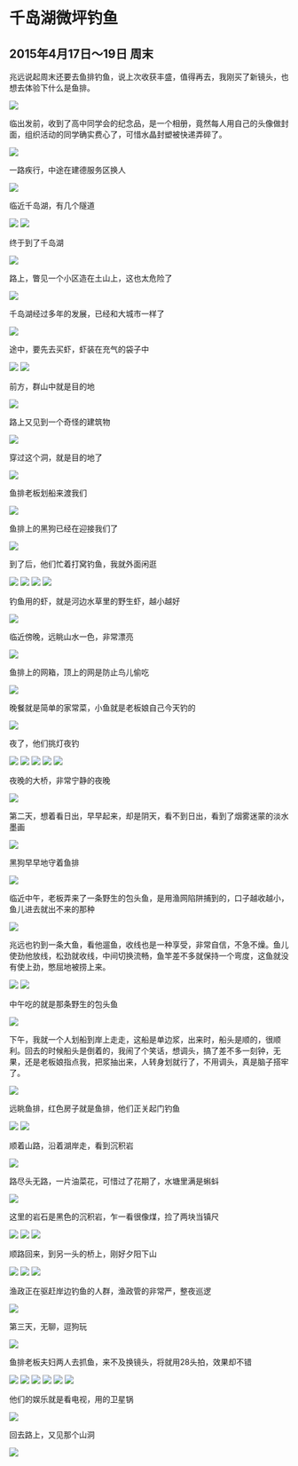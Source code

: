 千岛湖微坪钓鱼
=======================
2015年4月17日～19日 周末
-----------------------
兆远说起周末还要去鱼排钓鱼，说上次收获丰盛，值得再去，我刚买了新镜头，也想去体验下什么是鱼排。

![]({{site.url}}/assets/blog-images/20150418/sm001.JPG)

临出发前，收到了高中同学会的纪念品，是一个相册，竟然每人用自己的头像做封面，组织活动的同学确实费心了，可惜水晶封塑被快递弄碎了。

![]({{site.url}}/assets/blog-images/20150418/sm002.JPG)

一路疾行，中途在建德服务区换人

![]({{site.url}}/assets/blog-images/20150418/sm003.JPG)

临近千岛湖，有几个隧道

![]({{site.url}}/assets/blog-images/20150418/sm004.JPG)
![]({{site.url}}/assets/blog-images/20150418/sm005.JPG)

终于到了千岛湖

![]({{site.url}}/assets/blog-images/20150418/sm006.JPG)

路上，瞥见一个小区造在土山上，这也太危险了

![]({{site.url}}/assets/blog-images/20150418/sm007.JPG)

千岛湖经过多年的发展，已经和大城市一样了

![]({{site.url}}/assets/blog-images/20150418/sm008.JPG)

途中，要先去买虾，虾装在充气的袋子中

![]({{site.url}}/assets/blog-images/20150418/sm009.JPG)
![]({{site.url}}/assets/blog-images/20150418/sm010.JPG)

前方，群山中就是目的地

![]({{site.url}}/assets/blog-images/20150418/sm011.JPG)

路上又见到一个奇怪的建筑物

![]({{site.url}}/assets/blog-images/20150418/sm012.JPG)

穿过这个洞，就是目的地了

![]({{site.url}}/assets/blog-images/20150418/sm013.JPG)

鱼排老板划船来渡我们

![]({{site.url}}/assets/blog-images/20150418/sm014.JPG)

鱼排上的黑狗已经在迎接我们了

![]({{site.url}}/assets/blog-images/20150418/sm015.JPG)

到了后，他们忙着打窝钓鱼，我就外面闲逛

![]({{site.url}}/assets/blog-images/20150418/sm016.JPG)
![]({{site.url}}/assets/blog-images/20150418/sm017.JPG)
![]({{site.url}}/assets/blog-images/20150418/sm018.JPG)
![]({{site.url}}/assets/blog-images/20150418/sm019.JPG)

钓鱼用的虾，就是河边水草里的野生虾，越小越好

![]({{site.url}}/assets/blog-images/20150418/sm020.JPG)

临近傍晚，远眺山水一色，非常漂亮

![]({{site.url}}/assets/blog-images/20150418/sm021.JPG)

鱼排上的网箱，顶上的网是防止鸟儿偷吃

![]({{site.url}}/assets/blog-images/20150418/sm022.JPG)

晚餐就是简单的家常菜，小鱼就是老板娘自己今天钓的

![]({{site.url}}/assets/blog-images/20150418/sm0023.JPG)

夜了，他们挑灯夜钓

![]({{site.url}}/assets/blog-images/20150418/sm024.JPG)
![]({{site.url}}/assets/blog-images/20150418/sm025.JPG)
![]({{site.url}}/assets/blog-images/20150418/sm026.JPG)
![]({{site.url}}/assets/blog-images/20150418/sm027.JPG)
![]({{site.url}}/assets/blog-images/20150418/sm028.JPG)

夜晚的大桥，非常宁静的夜晚

![]({{site.url}}/assets/blog-images/20150418/sm029.JPG)

第二天，想着看日出，早早起来，却是阴天，看不到日出，看到了烟雾迷蒙的淡水墨画

![]({{site.url}}/assets/blog-images/20150418/sm030.JPG)

黑狗早早地守着鱼排

![]({{site.url}}/assets/blog-images/20150418/sm031.JPG)

临近中午，老板弄来了一条野生的包头鱼，是用渔网陷阱捕到的，口子越收越小，鱼儿进去就出不来的那种

![]({{site.url}}/assets/blog-images/20150418/sm032.JPG)

兆远也钓到一条大鱼，看他遛鱼，收线也是一种享受，非常自信，不急不燥。鱼儿使劲他放线，松劲就收线，中间切换流畅，鱼竿差不多就保持一个弯度，这鱼就没有使上劲，憋屈地被捞上来。

![]({{site.url}}/assets/blog-images/20150418/sm033.JPG)
![]({{site.url}}/assets/blog-images/20150418/sm034.JPG)

中午吃的就是那条野生的包头鱼

![]({{site.url}}/assets/blog-images/20150418/sm035.JPG)

下午，我就一个人划船到岸上走走，这船是单边浆，出来时，船头是顺的，很顺利。回去的时候船头是倒着的，我闹了个笑话，想调头，搞了差不多一刻钟，无果，还是老板娘指点我，把浆抽出来，人转身划就行了，不用调头，真是脑子搭牢了。

![]({{site.url}}/assets/blog-images/20150418/sm036.JPG)

远眺鱼排，红色房子就是鱼排，他们正关起门钓鱼

![]({{site.url}}/assets/blog-images/20150418/sm037.JPG)
![]({{site.url}}/assets/blog-images/20150418/sm038.JPG)

顺着山路，沿着湖岸走，看到沉积岩

![]({{site.url}}/assets/blog-images/20150418/sm039.JPG)

路尽头无路，一片油菜花，可惜过了花期了，水塘里满是蝌蚪

![]({{site.url}}/assets/blog-images/20150418/sm040.JPG)

这里的岩石是黑色的沉积岩，乍一看很像煤，捡了两块当镇尺

![]({{site.url}}/assets/blog-images/20150418/sm041.JPG)
![]({{site.url}}/assets/blog-images/20150418/sm042.JPG)
![]({{site.url}}/assets/blog-images/20150418/sm043.JPG)

顺路回来，到另一头的桥上，刚好夕阳下山

![]({{site.url}}/assets/blog-images/20150418/sm044.JPG)
![]({{site.url}}/assets/blog-images/20150418/sm045.JPG)
![]({{site.url}}/assets/blog-images/20150418/sm047.JPG)

渔政正在驱赶岸边钓鱼的人群，渔政管的非常严，整夜巡逻

![]({{site.url}}/assets/blog-images/20150418/sm046.JPG)

第三天，无聊，逗狗玩

![]({{site.url}}/assets/blog-images/20150418/sm048.JPG)

鱼排老板夫妇两人去抓鱼，来不及换镜头，将就用28头拍，效果却不错

![]({{site.url}}/assets/blog-images/20150418/sm049.JPG)
![]({{site.url}}/assets/blog-images/20150418/sm050.JPG)
![]({{site.url}}/assets/blog-images/20150418/sm051.JPG)
![]({{site.url}}/assets/blog-images/20150418/sm052.JPG)
![]({{site.url}}/assets/blog-images/20150418/sm053.JPG)
![]({{site.url}}/assets/blog-images/20150418/sm054.JPG)

他们的娱乐就是看电视，用的卫星锅

![]({{site.url}}/assets/blog-images/20150418/sm055.JPG)

回去路上，又见那个山洞

![]({{site.url}}/assets/blog-images/20150418/sm056.JPG)









































